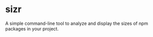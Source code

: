 # sizr
A simple command-line tool to analyze and display the sizes of npm packages in your project.
